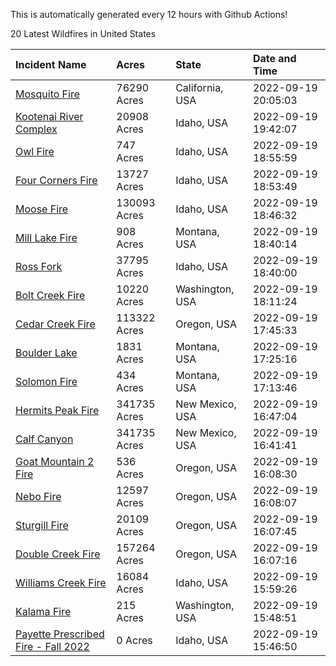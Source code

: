 This is automatically generated every 12 hours with Github Actions!

20 Latest Wildfires in United States

 | Incident Name | Acres | State | Date and Time |
|:---|:---|:---|:---|
| [Mosquito Fire](https://inciweb.nwcg.gov/incident/8398/) | 76290 Acres | California, USA | 2022-09-19 20:05:03 |
| [Kootenai River Complex ](https://inciweb.nwcg.gov/incident/8378/) | 20908 Acres | Idaho, USA | 2022-09-19 19:42:07 |
| [Owl Fire](https://inciweb.nwcg.gov/incident/8416/) | 747 Acres | Idaho, USA | 2022-09-19 18:55:59 |
| [Four Corners Fire](https://inciweb.nwcg.gov/incident/8331/) | 13727 Acres | Idaho, USA | 2022-09-19 18:53:49 |
| [Moose Fire](https://inciweb.nwcg.gov/incident/8249/) | 130093 Acres | Idaho, USA | 2022-09-19 18:46:32 |
| [Mill Lake Fire](https://inciweb.nwcg.gov/incident/8392/) | 908 Acres | Montana, USA | 2022-09-19 18:40:14 |
| [Ross Fork](https://inciweb.nwcg.gov/incident/8375/) | 37795 Acres | Idaho, USA | 2022-09-19 18:40:00 |
| [Bolt Creek Fire](https://inciweb.nwcg.gov/incident/8417/) | 10220 Acres | Washington, USA | 2022-09-19 18:11:24 |
| [Cedar Creek Fire](https://inciweb.nwcg.gov/incident/8307/) | 113322 Acres | Oregon, USA | 2022-09-19 17:45:33 |
| [Boulder Lake](https://inciweb.nwcg.gov/incident/8395/) | 1831 Acres | Montana, USA | 2022-09-19 17:25:16 |
| [Solomon Fire](https://inciweb.nwcg.gov/incident/8370/) | 434 Acres | Montana, USA | 2022-09-19 17:13:46 |
| [Hermits Peak Fire](https://inciweb.nwcg.gov/incident/8049/) | 341735 Acres | New Mexico, USA | 2022-09-19 16:47:04 |
| [Calf Canyon](https://inciweb.nwcg.gov/incident/8069/) | 341735 Acres | New Mexico, USA | 2022-09-19 16:41:41 |
| [Goat Mountain 2 Fire](https://inciweb.nwcg.gov/incident/8380/) | 536 Acres | Oregon, USA | 2022-09-19 16:08:30 |
| [Nebo Fire](https://inciweb.nwcg.gov/incident/8363/) | 12597 Acres | Oregon, USA | 2022-09-19 16:08:07 |
| [Sturgill Fire](https://inciweb.nwcg.gov/incident/8364/) | 20109 Acres | Oregon, USA | 2022-09-19 16:07:45 |
| [Double Creek Fire](https://inciweb.nwcg.gov/incident/8366/) | 157264 Acres | Oregon, USA | 2022-09-19 16:07:16 |
| [Williams Creek Fire](https://inciweb.nwcg.gov/incident/8372/) | 16084 Acres | Idaho, USA | 2022-09-19 15:59:26 |
| [Kalama Fire](https://inciweb.nwcg.gov/incident/8420/) | 215 Acres | Washington, USA | 2022-09-19 15:48:51 |
| [Payette Prescribed Fire - Fall 2022](https://inciweb.nwcg.gov/incident/8424/) | 0 Acres | Idaho, USA | 2022-09-19 15:46:50 |
